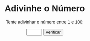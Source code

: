 <!DOCTYPE html>
<html lang="pt-br">
<head>
<meta charset="UTF-8">
<meta name="viewport" content="width=device-width, initial-scale=1.0">
<title>Adivinhe o Número</title>
<style>
    body {
        font-family: Arial, sans-serif;
        text-align: center;
    }
    #guessInput {
        width: 50px;
    }
</style>
</head>
<body>
<h1>Adivinhe o Número</h1>
<p>Tente adivinhar o número entre 1 e 100:</p>
<input type="text" id="guessInput">
<button onclick="checkGuess()">Verificar</button>
<p id="message"></p>

<script>
    // Gerar um número aleatório entre 1 e 100
    const numeroAleatorio = Math.floor(Math.random() * 100) + 1;
    let tentativas = 0;

    function checkGuess() {
        const palpite = parseInt(document.getElementById('guessInput').value);
        if (isNaN(palpite) || palpite < 1 || palpite > 100) {
            setMessage('Por favor, insira um número válido entre 1 e 100.');
            return;
        }
        tentativas++;
        if (palpite === numeroAleatorio) {
            setMessage(`Parabéns! Você acertou em ${tentativas} tentativa(s)!`);
            disableInputAndButton();
        } else if (palpite < numeroAleatorio) {
            setMessage('Tente um número maior.');
        } else {
</body>
</body>
            setMessage('Tente um número menor.');
        }
    }

    function setMessage(msg) {
        document.getElementById('message').textContent = msg;
    }

    function disableInputAndButton() {
        document.getElementById('guessInput').disabled = true;
        document.querySelector('button').disabled = true;
    }
</script>
</body>
</html>

